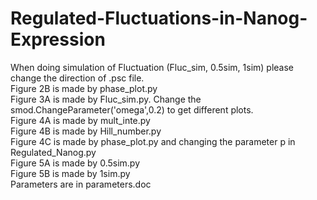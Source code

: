 # Regulated-Fluctuations-in-Nanog-Expression
When doing simulation of Fluctuation (Fluc_sim, 0.5sim, 1sim) please change the direction of .psc file.  
Figure 2B is made by phase_plot.py  
Figure 3A is made by Fluc_sim.py. Change the smod.ChangeParameter('omega',0.2) to get different plots.   
Figure 4A is made by mult_inte.py  
Figure 4B is made by Hill_number.py  
Figure 4C is made by phase_plot.py and changing the parameter p in Regulated_Nanog.py  
Figure 5A is made by 0.5sim.py  
Figure 5B is made by 1sim.py  
Parameters are in parameters.doc
